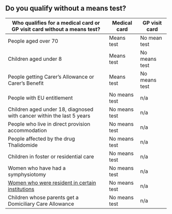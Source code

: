##  Do you qualify without a means test?

**Who qualifies for a medical card or GP visit card without a means test?** |  **Medical card** |  **GP visit card**  
---|---|---  
People aged over 70  |  Means test  |  No mean test   
Children aged under 8  |  Means test  |  No means test   
People getting Carer’s Allowance or Carer’s Benefit  |  Means test  |  No means test   
People with EU entitlement  |  No means test  |  n/a   
Children aged under 18, diagnosed with cancer within the last 5 years  |  No means test  |  n/a   
People who live in direct provision accommodation  |  No means test  |  n/a   
People affected by the drug Thalidomide  |  No means test  |  n/a   
Children in foster or residential care  |  No means test  |  n/a   
Women who have had a symphysiotomy  |  No means test  |  n/a   
[ Women who were resident in certain institutions ](https://www2.hse.ie/services/schemes-allowances/medical-cards/other-types-of-medical-card/redress/) |  No means test  |  n/a   
Children whose parents get a Domiciliary Care Allowance  |  No means test  |  n/a   
  